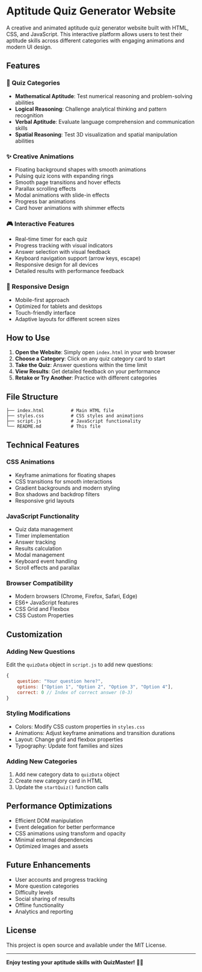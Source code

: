 # Aptitude Quiz Generator Website

A creative and animated aptitude quiz generator website built with HTML, CSS, and JavaScript. This interactive platform allows users to test their aptitude skills across different categories with engaging animations and modern UI design.

## Features

### 🎯 Quiz Categories
- **Mathematical Aptitude**: Test numerical reasoning and problem-solving abilities
- **Logical Reasoning**: Challenge analytical thinking and pattern recognition
- **Verbal Aptitude**: Evaluate language comprehension and communication skills
- **Spatial Reasoning**: Test 3D visualization and spatial manipulation abilities

### ✨ Creative Animations
- Floating background shapes with smooth animations
- Pulsing quiz icons with expanding rings
- Smooth page transitions and hover effects
- Parallax scrolling effects
- Modal animations with slide-in effects
- Progress bar animations
- Card hover animations with shimmer effects

### 🎮 Interactive Features
- Real-time timer for each quiz
- Progress tracking with visual indicators
- Answer selection with visual feedback
- Keyboard navigation support (arrow keys, escape)
- Responsive design for all devices
- Detailed results with performance feedback

### 📱 Responsive Design
- Mobile-first approach
- Optimized for tablets and desktops
- Touch-friendly interface
- Adaptive layouts for different screen sizes

## How to Use

1. **Open the Website**: Simply open `index.html` in your web browser
2. **Choose a Category**: Click on any quiz category card to start
3. **Take the Quiz**: Answer questions within the time limit
4. **View Results**: Get detailed feedback on your performance
5. **Retake or Try Another**: Practice with different categories

## File Structure

```
├── index.html          # Main HTML file
├── styles.css          # CSS styles and animations
├── script.js           # JavaScript functionality
└── README.md           # This file
```

## Technical Features

### CSS Animations
- Keyframe animations for floating shapes
- CSS transitions for smooth interactions
- Gradient backgrounds and modern styling
- Box shadows and backdrop filters
- Responsive grid layouts

### JavaScript Functionality
- Quiz data management
- Timer implementation
- Answer tracking
- Results calculation
- Modal management
- Keyboard event handling
- Scroll effects and parallax

### Browser Compatibility
- Modern browsers (Chrome, Firefox, Safari, Edge)
- ES6+ JavaScript features
- CSS Grid and Flexbox
- CSS Custom Properties

## Customization

### Adding New Questions
Edit the `quizData` object in `script.js` to add new questions:

```javascript
{
    question: "Your question here?",
    options: ["Option 1", "Option 2", "Option 3", "Option 4"],
    correct: 0 // Index of correct answer (0-3)
}
```

### Styling Modifications
- Colors: Modify CSS custom properties in `styles.css`
- Animations: Adjust keyframe animations and transition durations
- Layout: Change grid and flexbox properties
- Typography: Update font families and sizes

### Adding New Categories
1. Add new category data to `quizData` object
2. Create new category card in HTML
3. Update the `startQuiz()` function calls

## Performance Optimizations

- Efficient DOM manipulation
- Event delegation for better performance
- CSS animations using transform and opacity
- Minimal external dependencies
- Optimized images and assets

## Future Enhancements

- User accounts and progress tracking
- More question categories
- Difficulty levels
- Social sharing of results
- Offline functionality
- Analytics and reporting

## License

This project is open source and available under the MIT License.

---

**Enjoy testing your aptitude skills with QuizMaster!** 🧠✨

